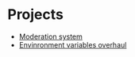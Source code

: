 # Projects

- [Moderation system](./moderation-system.md)
- [Envinronment variables overhaul](./env-vars.md)
